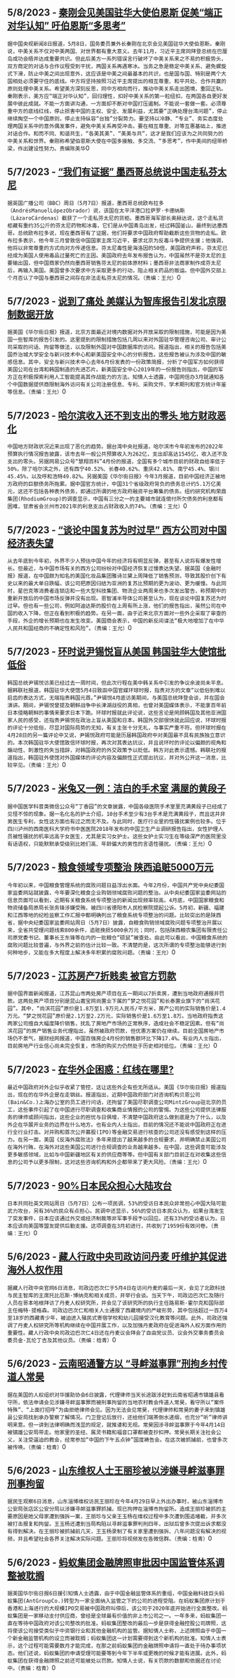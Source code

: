 
  ## 5/8/2023 - [秦刚会见美国驻华大使伯恩斯 促美“端正对华认知” 吁伯恩斯“多思考”](https://www.rfa.org/mandarin/Xinwen/cmh1-05082023001021.html)
 ```据中国央视新闻8日报道，5月8日，国务委员兼外长秦刚在北京会见美国驻华大使伯恩斯。秦刚说，中美关系不仅对中美两国、对世界都有重大意义。去年11月，习近平主席同拜登总统在巴厘岛成功会晤并达成重要共识。但此后美方一系列错误言行破坏了中美关系来之不易的积极势头，双方商定的对话与合作议程受到干扰，两国关系再遇寒冰。当务之急是稳定中美关系、避免螺旋式下滑，防止中美之间出现意外，这应该是中美之间最基本的共识，也是国与国、特别是两个大国相处必须要守住的底线。中方将坚持按照习近平主席提出的相互尊重、和平共处、合作共赢的原则处理中美关系。希望美方深刻反思，同中方相向而行，推动中美关系走出困境，重回正轨。秦刚表示，美方应“端正对华认知”，回归理性，扣好中美关系的第一粒纽扣，在两国各自更好发展中彼此成就。不能一方面讲沟通，一方面却不断对中国打压遏制。不能说一套做一套。必须尊重中方的底线红线，停止损害中国的主权、安全、发展利益，尤其要“正确处理台湾问题”，停止继续掏空一个中国原则，停止支持纵容“台独”分裂势力。要坚持以冷静、“专业”、务实态度处理两国关系中的意外偶发事件，避免中美关系再受冲击。要在相互尊重、对等互惠基础上，推进对话合作。和而不同、和谐共生，“各美其美”、“美美与共”，这才是我们应该为之共同努力的中美关系和世界。秦刚称希望伯恩斯大使在中国多接触、多交流、“多思考”，作中美间的纽带桥梁，作出建设性努力。责编陈美华```0
  ## 5/7/2023 - [“我们有证据” 墨西哥总统说中国走私芬太尼](https://www.rfa.org/mandarin/Xinwen/10-05072023155739.html)
 ```据英国广播公司（BBC）周日（5月7日）报道，墨西哥总统欧布拉多（AndrésManuelLópezObrador）说，该国在太平洋港口拉萨罗·卡德纳斯（LázaroCárdenas）截获了一个走私芬太尼的货柜。墨西哥海军部长奥赫达说，这个走私货柜藏有重约35公斤的芬太尼药物和冰毒，它们是从中国青岛出发，经过韩国釜山，最终到达墨西哥。总统欧布拉多说，现在墨西哥有了证据，他们将要求中国政府帮助截断这些货物的走私。欧布拉多表示，他今年三月曾致信中国国家主席习近平，要求北京为反毒斗争提供支援；他强调，他将以非常尊重的方式向对方传递信息。芬太尼毒性是海洛因的50倍，美国政府声称，芬太尼已经成为美国人使用毒品过量死亡的主因。美国政府去年发布报告认为，中国虽然不是芬太尼的主要输出国，但中国商家仍然向墨西哥销售芬太尼的前体原材料；墨西哥非法商家制作成芬太尼后，再输入美国。美国曾多次要求中方采取更多的行动，阻止相关药品的贩运。但中国外交部上个月否认了中国与墨西哥之间存在非法走私芬太尼的情况。（责编：王允）```0
  ## 5/7/2023 - [说到了痛处 美媒认为智库报告引发北京限制数据开放](https://www.rfa.org/mandarin/Xinwen/9-05072023155056.html)
 ```据美国《华尔街日报》报道，北京方面最近对境内数据对外开放采取的限制措施，可能是因为美国一些智库的报告引发的。这里提到的限制措施包括几周以来对外国驻华管理咨询公司、审计公司采取的问话、拘留等做法，以及限制外国对中国数据库的访问。报道指出，相关的报告包括美国乔治城大学安全与新兴技术中心和新美国安全中心的分析报告。这些报告被认为涉及中国的敏感信息。其中，安全与新兴技术中心去年6月份发表的一份政策简报，分析了中国军方如何获得美国公司在台湾和韩国制造的先进芯片。新美国安全中心2019年的一份报告则指出，中国的军方正在积极探索利用人工智能提高其作战能力的方法。知情人士透露，中国网信办3月就通知各个中国数据提供商限制海外访问有关公司注册信息、专利、采购文件、学术期刊和官方统计年鉴等信息。（责编：王允）```0
  ## 5/7/2023 - [哈尔滨收入还不到支出的零头 地方财政恶化](https://www.rfa.org/mandarin/Xinwen/8-05072023154717.html)
 ```中国地方财政状况近来出现了恶化的趋势。据台湾中央社报道，哈尔滨市今年初发布的2022年预算执行情况报告披露，该市去年一般公共预算收入为262亿，支出却高达1545亿，收入还不及支出的零头。另据网易公众号“慧翔百科”4月份的报道，全国有多个城市目前的财政自给率低于50%，除了哈尔滨之外，还有西宁40.52%、长春40.62%、重庆42.81%、南宁45.4%、银川45.45%，以及呼和浩特49.82%。另据美国《华尔街日报》今年3月报道，目前中国经济正被地方政府的巨额债务所拖累。据中国官方统计，中国31个省级政府背负的债务总计约5.1万亿美元，这还不包括各种表外债务，即通过所谓的地方政府融资平台筹集的债务。纽约研究机构荣鼎集团(RhodiumGroup)的调查显示，中国有三分之一的主要城市就连偿付所欠债务的利息都有困难，甘肃省会兰州市2021年的利息支出占财政收入的74%。（责编：王允）```0
  ## 5/7/2023 - [“谈论中国复苏为时过早” 西方公司对中国经济表失望](https://www.rfa.org/mandarin/Xinwen/7-05072023153347.html)
 ```从去年底到今年初，外界不少人预估中国今年的经济将有明显反弹，甚至有人说将有爆发性增长。但最近，与中国市场有关的西方公司纷纷对中国经济恢复过慢表达失望。据英国《金融时报》报道，在中国颇为知名的美国化妆品集团雅诗兰黛上周降低了销售预测，导致其股价创下有史以来的最大单日跌幅，该公司把原因归结为亚洲的复苏比预期的更为波动、更为缓慢。与此同时，星巴克等消费者连锁店和一些大型科技集团、物流企业两周来也多次发出警告，称预期中的重新开放后的中国市场反弹并没有出现。恩智浦半导体公司甚至认为，现在谈论中国复苏还为时过早。但也有一些公司，例如阿迪达斯的股价在上周有所上涨，他们的报告指出，虽然公司在中国的收入下降，但正在看到积极的趋势。在另一面，由于近来北京方面对一些外企采取了审查的手段，外企的增长预期也在发生改变。美国商会表示，中国的新反间谍法“极大地增加了在中华人民共和国经商的不确定性和风险”。（责编：王允）```0
  ## 5/7/2023 - [环时说尹锡悦盲从美国 韩国驻华大使馆批低俗](https://www.rfa.org/mandarin/Xinwen/6-05072023152948.html)
 ```韩国总统尹锡悦访美已经过去一周时间，但此次行程在美中韩关系中引发的争议余波尚未平息。据韩联社报道，韩国驻华大使馆5月4日致函中国官媒环球时报，指责对方的文章“以低俗到难以启齿的表达方式，无端指责韩国元首。”尹锡悦4月底访美期间，与美国总统拜登会谈，并在国会演讲。期间，尹锡悦曾提及朝鲜战争中长津湖战役的真相，也曾对美国媒体表示，不能拿百年前日本侵略朝鲜的事情来要求日本下跪。环球时报就此评论说，这些言论是罔顾韩国及其他亚洲国家人民的感受，还指责尹锡悦在政治上盲从美国和日本。韩国外交部很快就此回应说，环球时报的评论十分低俗，尽显对国际局势的无知，有关主张十分无礼，与事实严重不符。但环球时报在4月28日的另一篇评论中又说，尹锡悦政府可能是历届韩国政府中对美国最不具有民族独立意识的。本次韩国驻华大使馆致信环球时报，再次对其表达抗议，并且说环时的评论以偏颇的视角和煽动性、刺激性的失当措辞，对韩国政府的外交政策予以贬低。韩方对此表示遗憾。韩联社的报道指出，韩国驻外使馆对外国媒体的评论内容及偏颇性正式提出抗议，并对外公开这一消息，比较罕见。（责编：王允）```0
  ## 5/7/2023 - [米兔又一例：洁白的手术室 满屋的黄段子](https://www.rfa.org/mandarin/Xinwen/5-05072023124715.html)
 ```据中国医学科普类微信公众号“丁香园”的文章披露，中国各级医院手术室里充满黄段子已经成了见怪不惊的现象。据一名化名的护士介绍，10台手术至少有3台手术是充满黄段子，而且这并非男医生专利，女性这方面也有过之而无不及。与此同时，医疗行业里的性骚扰案例也较多。位于四川泸州的西南医科大学府书中医医院2018年发布的中国卫生产业调研报告指出，女性护理人员被性骚扰的机率远高于女医生，尤其是实习女护士。这些女护士实习生在等级深严的医院里没有话语权，只能默默承受级别比她们高、年龄偏大的男性的言语性骚扰。（责编：王允）```0
  ## 5/7/2023 - [粮食领域专项整治 陕西追赃5000万元](https://www.rfa.org/mandarin/Xinwen/4-05072023124208.html)
 ```今年初以来，中国粮食管理系统的腐败问题日益浮出水面。今年2月份，中国共产党中央纪委国家监委网站就披露，今年要深化粮食企业购销领域腐败问题的整治。从中央纪委国家监委网站的信息页面可以看到，近期有关粮食系统专项整治的新闻出现频率较高。4月底，中国国家粮食和物资储备局原局长张务锋涉嫌受贿，被四川省德阳市人民检察院提起公诉。5月初，新疆、福建和江西等地的纪检监察工作汇报中都明确列出了粮食系统专项整治的问题。比较突出的是陕西省，据中央纪委国家监委网站周日（5月7日）披露，自粮食购销领域腐败问题专项整治开展以来，全省共受理问题线索800余件，追赃挽损5000余万元；同时，包括陕西粮农集团有限责任公司原党委书记、董事长王东锋等在内的一批粮仓“硕鼠”被查处。由此可以看出，中国粮食系统的腐败问题比较普遍，与外界之前的估计比较一致。不清楚的是，这次所谓的专项整治能够进行到何种地步，又能在多大程度上解决多年积累的腐败问题。（责编：王允）```0
  ## 5/7/2023 - [江苏房产7折贱卖 被官方罚款](https://www.rfa.org/mandarin/Xinwen/3-05072023123314.html)
 ```据中国界面新闻报道，江苏昆山市两处房产项目在五一期间以7折卖房，遭到当地政府通报并罚款。这两处房产项目分别是昆山嘉宝网尚置业下属的“梦之悦花园”和长泰置业旗下的“尚滨花园”。其中，“尚滨花园”原价是1.8万至1.9万元人民币/平方米，房产公司的实际销售价是1.4万元。“梦之悦花园”原价是2.1万至2.2万元，实际销售价是1.6万至1.8万。当地政府指责这两家公司擅自大幅度降价销售，扰乱了房地产市场的正常秩序，造成社会不稳定因素。但有“尚滨花园”的房产销售业务代理指出，虽然被政府罚款，但优惠方案仍在继续。目前全国房地产市场仍不景气，据财经网报道，中国百强房企4月份的销售额环比下降17.4%。有业内人士指出，目前房地产行业信心尚未完全恢复，市场的购买力仍然处于历史相对低位。（责编：王允）```0
  ## 5/7/2023 - [在华外企困惑：红线在哪里?](https://www.rfa.org/mandarin/Xinwen/2-05072023122456.html)
 ```最近中国政府对外企似乎收紧了管控，这让这些外企有些无所适从。美国《华尔街日报》报道指出，现在的在华外企是在走钢丝。报道指出，近期中国政府部门对咨询机构贝恩公司(Bain&Co.)上海办公室的员工进行问话，还拘留了美国尽职调查公司MintzGroup驻北京的员工，这些事件引起了在中国进行尽职调查和收集商业情报的公司的警惕。为这些公司提供法律服务的律师或顾问指出，这些企业的担忧与日俱增，不清楚中国政府这么做到底是为了什么，以及外企在华展开业务的边界在什么地方。也有业内人士指出，目前的情况还不能说中国政府正在进行全行业打击。对并购和首次公开募股(IPO)等金融交易进行核查的公司还没有感受到这样的压力。在另一面，美国《反海外腐败法》多年来提出了越来越多的合规要求，并明确禁止美国公司在海外行贿，在海外对这些美国公司进行合规调查的业务越来越多。在中国，这些调查可能涉及更多敏感领域，比如与中国新疆地区有关的供应商等等。但中国有关部门目前正在对收集这些信息的公司予以更多限制，这对这些咨询机构和外企都带来了更大风险。（责编：王允）```0
  ## 5/7/2023 - [90%日本民众担心大陆攻台](https://www.rfa.org/mandarin/Xinwen/1-05072023121822.html)
 ```日本共同社英文网站周日（5月7日）公布一项民调，53%的受访日本民众非常担心中国大陆可能武力攻台，另有36%的民众有点担心。民调中还显示，56%的受访日本民众认为，如果台湾发生了突发事件，日本应该通过外交或经济制裁等非军事手段予以回应。还有33%的受访者认为，日本应该向美国等盟友提供后勤支援。这项调查在3月初进行，共收到了1959份有效问卷。（责编：王允）```0
  ## 5/6/2023 - [藏人行政中央司政访问丹麦 吁维护其促进海外人权作用](https://www.rfa.org/mandarin/Xinwen/10-05062023165726.html)
 ```据藏人行政中央官网6日消息，司政边巴次仁于5月4日在访问丹麦的最后一天，会见了北欧科技与民主智库的主席托比厄斯·博纳克和相关成员，并举行会谈。当天下午，司政边巴次仁及随行人员在哥本哈根拜访了丹麦人权研究所，并会见了该研究所的执行主任路易斯·霍尔克和国际部主任梅特·提格森。司政边巴次仁和相关人士通报了西藏境内的严峻形势，其中包括超过一百万4至18岁的西藏青少年，被迫进入殖民式寄宿学校和幼儿园接受汉化教育等问题。此外，司政还强调了丹麦人权研究所等机构继续在中国开展工作，以及加强丹麦政府在促进海外人权方面作用的重要性。藏人行政中央司政边巴次仁4日还在丹麦议会拜会了自由党议员、议会外交事务委员会委员金·瓦伦丁吉及其他议员。（责编：梒青）```0
  ## 5/6/2023 - [云南昭通警方以 “寻衅滋事罪”刑拘乡村传道人常昊](https://www.rfa.org/mandarin/Xinwen/9-05062023165317.html)
 ```据在美国的人权组织对华援助协会6日披露，代理律师当天长途跋涉赶到云南省昭通市镇雄县看守所，依法申请会见涉嫌寻衅滋事罪而被刑事拘留的当地农村教会传道人常昊，看守所以“案件特殊”、“上面打招呼”为由拒绝律师会见。因为无法会见常昊，代理律师和常昊的妻子来到镇雄县公安局找到承办警察了解情况。门卫登记后放行，还给他们端茶倒水递烟，也充分“听”律师讲明来意。但一讲到法律明确而浅显的规定，就推诿和无视。常昊因涉寻衅滋事罪于今年4月14日被镇雄公安局带走。他家里的圣经、属灵书籍和福音口罩都被查抄扣押。常昊长期关注社会公义，关注受逼迫的教会，经常参加“中国的下午五点钟”国度祷告会。在这次被抓捕前，也曾多次被传唤。（责编：梒青）```0
  ## 5/6/2023 - [山东维权人士王丽珍被以涉嫌寻衅滋事罪刑事拘留](https://www.rfa.org/mandarin/Xinwen/8-05062023164656.html)
 ```据民生观察6日消息，山东淄博维权访民王丽珍在今年4月29日早上外出办事时，被山东淄博市公安局张店区公安分局以涉嫌寻衅滋事罪抓捕，现已拘押在淄博市拘留所。造成王丽珍被抓的主要原因是她父母家遭到强拆一案，王丽珍与父亲王玉杨在维权过程中多次遭到围追堵截，并多次被打击报复和拘留。王玉杨还遭到当局构陷以寻衅滋事罪判刑四年，出狱后曾多次提出诉求都没有得到解决。在王丽珍被抓捕前几天，王玉杨录制了有关家里遭到强拆、八年问题没有解决的视频，并且希望社会各界关注解决实际问题。王丽珍将视频发在各微信群。（责编：梒青）```0
  ## 5/6/2023 - [蚂蚁集团金融牌照审批因中国监管体系调整被耽搁](https://www.rfa.org/mandarin/Xinwen/7-05062023164443.html)
 ```据美国华尔街日报6日援引知情人士透露，由于中国金融监管体系的重组，中国金融科技巨头蚂蚁集团(AntGroupCo.)转型为一家全面纳入监管之下的公司的进程受阻。在蚂蚁集团原计划于香港和上海进行的大规模IPO交易被中国政府叫停后，该公司于2020年底开始进行全面整改。蚂蚁集团是一家移动支付供应商，曾经是全球最有价值的非上市公司之一。一年多来，蚂蚁集团一直在等待中国政府对该公司整改的批准。蚂蚁集团整改的最后一步是获得金融控股公司牌照，这将使该公司接受类似于中资银行业和其他金融机构的监管。据知情人士称，上述牌照由于中国一个新金融监管机构的设立而被耽搁；蚂蚁集团这一计划需要得到这个新机构的批准。知情人士表示，这个过程可能需要数月才能完成，在那之前蚂蚁集团的金融牌照申请将一直处于待办事项状态。他们还说，蚂蚁集团的申请受理可能要等到今年下半年或更晚的时候才能有进展。此外，蚂蚁集团在获得金融牌照之前还可能被处以罚款。知情人士说，有关罚款的数额和依据还在讨论中。（责编：梒青）```0